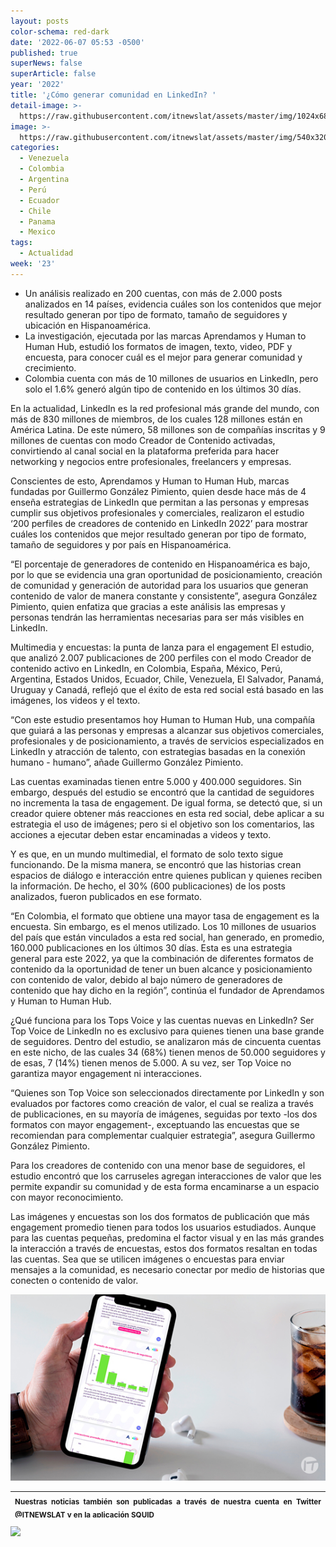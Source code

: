 ```yaml
---
layout: posts
color-schema: red-dark
date: '2022-06-07 05:53 -0500'
published: true
superNews: false
superArticle: false
year: '2022'
title: '¿Cómo generar comunidad en LinkedIn? '
detail-image: >-
  https://raw.githubusercontent.com/itnewslat/assets/master/img/1024x680/graficas-en-el-cel-g.jpg
image: >-
  https://raw.githubusercontent.com/itnewslat/assets/master/img/540x320/graficas-en-el-cel-p.jpg
categories:
  - Venezuela
  - Colombia
  - Argentina
  - Perú
  - Ecuador
  - Chile
  - Panama
  - Mexico
tags:
  - Actualidad
week: '23'
---
```

- Un análisis realizado en 200 cuentas, con más de 2.000 posts analizados en 14 países, evidencia cuáles son los contenidos que mejor resultado generan por tipo de formato, tamaño de seguidores y ubicación en Hispanoamérica.
- La investigación, ejecutada por las marcas Aprendamos y Human to Human Hub, estudió los formatos de imagen, texto, video, PDF y encuesta, para conocer cuál es el mejor para generar comunidad y crecimiento.
- Colombia cuenta con más de 10 millones de usuarios en LinkedIn, pero solo el 1.6% generó algún tipo de contenido en los últimos 30 días.

En la actualidad, LinkedIn es la red profesional más grande del mundo, con más de 830 millones de miembros, de los cuales 128 millones están en América Latina. De este número, 58 millones son de compañías inscritas y 9 millones de cuentas con modo Creador de Contenido activadas, convirtiendo al canal social en la plataforma preferida para hacer networking y negocios entre profesionales, freelancers y empresas. 
 
Conscientes de esto, Aprendamos y Human to Human Hub, marcas fundadas por Guillermo González Pimiento, quien desde hace más de 4 enseña estrategias de LinkedIn que permitan a las personas y empresas cumplir sus objetivos profesionales y comerciales, realizaron el estudio ‘200 perfiles de creadores de contenido en LinkedIn 2022’ para mostrar cuáles los contenidos que mejor resultado generan por tipo de formato, tamaño de seguidores y por país en Hispanoamérica.
 
“El porcentaje de generadores de contenido en Hispanoamérica es bajo, por lo que se evidencia una gran oportunidad de posicionamiento, creación de comunidad y generación de autoridad para los usuarios que generan contenido de valor de manera constante y consistente”, asegura González Pimiento, quien enfatiza que gracias a este análisis las empresas y personas tendrán las herramientas necesarias para ser más visibles en LinkedIn.
 
Multimedia y encuestas: la punta de lanza para el engagement 
El estudio, que analizó 2.007 publicaciones de 200 perfiles con el modo Creador de contenido activo en LinkedIn, en Colombia, España, México, Perú, Argentina, Estados Unidos, Ecuador, Chile, Venezuela, El Salvador, Panamá, Uruguay y Canadá, reflejó que el éxito de esta red social está basado en las imágenes, los videos y el texto.

“Con este estudio presentamos hoy Human to Human Hub, una compañía que guiará a las personas y empresas a alcanzar sus objetivos comerciales, profesionales y de posicionamiento, a través de servicios especializados en LinkedIn y atracción de talento, con estrategias basadas en la conexión humano - humano”, añade Guillermo González Pimiento.
 
Las cuentas examinadas tienen entre 5.000 y 400.000 seguidores. Sin embargo, después del estudio se encontró que la cantidad de seguidores no incrementa la tasa de engagement. De igual forma, se detectó que, si un creador quiere obtener más reacciones en esta red social, debe aplicar a su estrategia el uso de imágenes; pero si el objetivo son los comentarios, las acciones a ejecutar deben estar encaminadas a videos y texto.
 
Y es que, en un mundo multimedial, el formato de solo texto sigue funcionando. De la misma manera, se encontró que las historias crean espacios de diálogo e interacción entre quienes publican y quienes reciben la información. De hecho, el 30% (600 publicaciones) de los posts analizados, fueron publicados en ese formato.
 
“En Colombia, el formato que obtiene una mayor tasa de engagement es la encuesta. Sin embargo, es el menos utilizado. Los 10 millones de usuarios del país que están vinculados a esta red social, han generado, en promedio, 160.000 publicaciones en los últimos 30 días. Esta es una estrategia general para este 2022, ya que la combinación de diferentes formatos de contenido da la oportunidad de tener un buen alcance y posicionamiento con contenido de valor, debido al bajo número de generadores de contenido que hay dicho en la región”, continúa el fundador de Aprendamos y Human to Human Hub.
 
¿Qué funciona para los Tops Voice y las cuentas nuevas en LinkedIn?
Ser Top Voice de LinkedIn no es exclusivo para quienes tienen una base grande de seguidores. Dentro del estudio, se analizaron más de cincuenta cuentas en este nicho, de las cuales 34 (68%) tienen menos de 50.000 seguidores y de esas, 7 (14%) tienen menos de 5.000. A su vez, ser Top Voice no garantiza mayor engagement ni interacciones.
 
“Quienes son Top Voice son seleccionados directamente por LinkedIn y son evaluados por factores como creación de valor, el cual se realiza a través de publicaciones, en su mayoría de imágenes, seguidas por texto -los dos formatos con mayor engagement-, exceptuando las encuestas que se recomiendan para complementar cualquier estrategia”, asegura Guillermo González Pimiento.
 
Para los creadores de contenido con una menor base de seguidores, el estudio encontró que los carruseles agregan interacciones de valor que les permite expandir su comunidad y de esta forma encaminarse a un espacio con mayor reconocimiento.
 
Las imágenes y encuestas son los dos formatos de publicación que más engagement promedio tienen para todos los usuarios estudiados. Aunque para las cuentas pequeñas, predomina el factor visual y en las más grandes la interacción a través de encuestas, estos dos formatos resaltan en todas las cuentas. Sea que se utilicen imágenes o encuestas para enviar mensajes a la comunidad, es necesario conectar por medio de historias que conecten o contenido de valor.

![](https://raw.githubusercontent.com/itnewslat/assets/master/img/540x320/graficas-en-el-cel-p.jpg)

<table style="height: 42px;" width="569">
<tbody>
<tr>
<td style="text-align: justify;"><sub><strong>Nuestras noticias también son publicadas a través de nuestra cuenta en Twitter <a href="https://twitter.com/itnewslat?lang=es">@ITNEWSLAT</a> y en la aplicación <a href="https://squidapp.co/en/">SQUID</a></strong></sub></td>
</tr>
</tbody>
</table>

<img src="https://tracker.metricool.com/c3po.jpg?hash=56f88a41e39ab42c063cc51676587a04"/>
